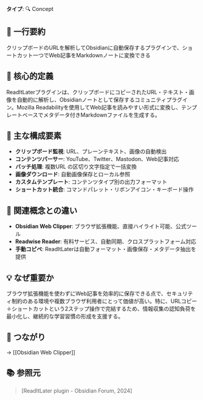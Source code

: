 **タイプ**: 🔍 Concept

## 📝 一行要約
クリップボードのURLを解析してObsidianに自動保存するプラグインで、ショートカット一つでWeb記事をMarkdownノートに変換できる

## 🎯 核心的定義
ReadItLaterプラグインは、クリップボードにコピーされたURL・テキスト・画像を自動的に解析し、Obsidianノートとして保存するコミュニティプラグイン。Mozilla Readabilityを使用してWeb記事を読みやすい形式に変換し、テンプレートベースでメタデータ付きMarkdownファイルを生成する。

## 🌟 主な構成要素
- **クリップボード監視**: URL、プレーンテキスト、画像の自動検出
- **コンテンツパーサー**: YouTube、Twitter、Mastodon、Web記事対応
- **バッチ処理**: 複数URL の区切り文字指定で一括変換
- **画像ダウンロード**: 自動画像保存とローカル参照
- **カスタムテンプレート**: コンテンツタイプ別の出力フォーマット
- **ショートカット統合**: コマンドパレット・リボンアイコン・キーボード操作

## 🔄 関連概念との違い
- **Obsidian Web Clipper**: ブラウザ拡張機能、直接ハイライト可能、公式ツール
- **Readwise Reader**: 有料サービス、自動同期、クロスプラットフォーム対応
- **手動コピペ**: ReadItLaterは自動フォーマット・画像保存・メタデータ抽出を提供

## 💡 なぜ重要か
ブラウザ拡張機能を使わずにWeb記事を効率的に保存できる点で、セキュリティ制約のある環境や複数ブラウザ利用者にとって価値が高い。特に、URLコピー＋ショートカットという2ステップ操作で完結するため、情報収集の認知負荷を最小化し、継続的な学習習慣の形成を支援する。

## 🔗 つながり
→ [[Obsidian Web Clipper]]

## 📚 参照元
> [ReadItLater plugin - Obsidian Forum, 2024]